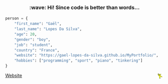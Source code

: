 <!--- last build: 2023-08-06 00:20:20.967834--->
<h3 align="center">:wave: Hi! Since code is better than words...</h3>

~~~python
person = {
    "first_name": "Gaël",
    "last_name": "Lopes Da Silva",
    "age": 20,
    "gender": "boy",
    "job": "student",
    "country": "France",
    "website": "https://gael-lopes-da-silva.github.io/MyPortfolio/",
    "hobbies": ["programming", "sport", "piano", "tinkering"]
}
~~~

<a align="left" title="This is my portfolio :D" href="https://gael-lopes-da-silva.github.io/MyPortfolio/">Website</a><img align="right" style="width:20px;" title="This is the yellow dancing man. Don't question him." alt="Too bad. He gone..." src="./img/yellow_man.gif">

